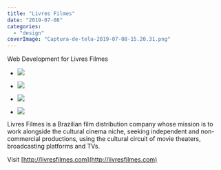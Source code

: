 ```yaml
---
title: "Livres Filmes"
date: "2019-07-08"
categories: 
  - "design"
coverImage: "Captura-de-tela-2019-07-08-15.20.31.png"
---
```


Web Development for Livres Filmes

- [![](images/Captura-de-tela-2019-07-08-15.19.39-1024x536.png)](https://thisismyart.eratudomato.online/wp-content/uploads/sites/11/2019/07/Captura-de-tela-2019-07-08-15.19.39-1024x536.png)
    
- [![](images/Captura-de-tela-2019-07-08-15.20.31-1024x538.png)](https://thisismyart.eratudomato.online/wp-content/uploads/sites/11/2019/07/Captura-de-tela-2019-07-08-15.20.31-1024x538.png)
    
- [![](images/Captura-de-tela-2019-07-08-15.20.59-1024x540.png)](https://thisismyart.eratudomato.online/wp-content/uploads/sites/11/2019/07/Captura-de-tela-2019-07-08-15.20.59-1024x540.png)
    
- [![](images/Captura-de-tela-2019-07-08-15.19.55-1024x539.png)](https://thisismyart.eratudomato.online/wp-content/uploads/sites/11/2019/07/Captura-de-tela-2019-07-08-15.19.55-1024x539.png)
    

Livres Filmes is a Brazilian film distribution company whose mission is to work alongside the cultural cinema niche, seeking independent and non-commercial productions, using the cultural circuit of movie theaters, broadcasting platforms and TVs.

Visit [http://livresfilmes.com](http://livresfilmes.com)
